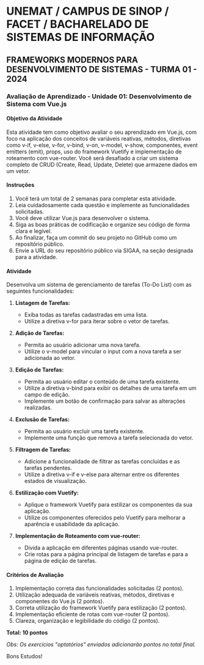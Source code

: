 # UNEMAT / CAMPUS DE SINOP / FACET / BACHARELADO DE SISTEMAS DE INFORMAÇÃO

## FRAMEWORKS MODERNOS PARA DESENVOLVIMENTO DE SISTEMAS - TURMA 01 - 2024

### Avaliação de Aprendizado - Unidade 01: Desenvolvimento de Sistema com Vue.js

#### Objetivo da Atividade

Esta atividade tem como objetivo avaliar o seu aprendizado em Vue.js, com foco na aplicação dos conceitos de variáveis reativas, métodos, diretivas como v-if, v-else, v-for, v-bind, v-on, v-model, v-show, componentes, event emitters (emit), props, uso do framework Vuetify e implementação de roteamento com vue-router. Você será desafiado a criar um sistema completo de CRUD (Create, Read, Update, Delete) que armazene dados em um vetor.

#### Instruções

1. Você terá um total de 2 semanas para completar esta atividade.
2. Leia cuidadosamente cada questão e implemente as funcionalidades solicitadas.
3. Você deve utilizar Vue.js para desenvolver o sistema.
4. Siga as boas práticas de codificação e organize seu código de forma clara e legível.
5. Ao finalizar, faça um commit do seu projeto no GitHub como um repositório público.
6. Envie a URL do seu repositório público via SIGAA, na seção designada para a atividade.

#### Atividade

Desenvolva um sistema de gerenciamento de tarefas (To-Do List) com as seguintes funcionalidades:

1. **Listagem de Tarefas:**
   - Exiba todas as tarefas cadastradas em uma lista.
   - Utilize a diretiva v-for para iterar sobre o vetor de tarefas.

2. **Adição de Tarefas:**
   - Permita ao usuário adicionar uma nova tarefa.
   - Utilize o v-model para vincular o input com a nova tarefa a ser adicionada ao vetor.

3. **Edição de Tarefas:**
   - Permita ao usuário editar o conteúdo de uma tarefa existente.
   - Utilize a diretiva v-bind para exibir os detalhes de uma tarefa em um campo de edição.
   - Implemente um botão de confirmação para salvar as alterações realizadas.

4. **Exclusão de Tarefas:**
   - Permita ao usuário excluir uma tarefa existente.
   - Implemente uma função que remova a tarefa selecionada do vetor.

5. **Filtragem de Tarefas:**
   - Adicione a funcionalidade de filtrar as tarefas concluídas e as tarefas pendentes.
   - Utilize a diretiva v-if e v-else para alternar entre os diferentes estados de visualização.

6. **Estilização com Vuetify:**
   - Aplique o framework Vuetify para estilizar os componentes da sua aplicação.
   - Utilize os componentes oferecidos pelo Vuetify para melhorar a aparência e usabilidade da aplicação.

7. **Implementação de Roteamento com vue-router:**
   - Divida a aplicação em diferentes páginas usando vue-router.
   - Crie rotas para a página principal de listagem de tarefas e para a página de edição de tarefas.

#### Critérios de Avaliação

1. Implementação correta das funcionalidades solicitadas (2 pontos).
2. Utilização adequada de variáveis reativas, métodos, diretivas e componentes do Vue.js (2 pontos).
3. Correta utilização do framework Vuetify para estilização (2 pontos).
4. Implementação eficiente de rotas com vue-router (2 pontos).
5. Clareza, organização e legibilidade do código (2 pontos).

**Total: 10 pontos**

*Obs: Os exercícios "optatórios" enviados adicionarão pontos no total final.*

Bons Estudos!
